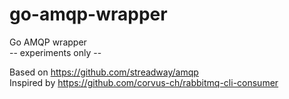 # go-amqp-wrapper
Go AMQP wrapper  
-- experiments only --

Based on https://github.com/streadway/amqp  
Inspired by https://github.com/corvus-ch/rabbitmq-cli-consumer

